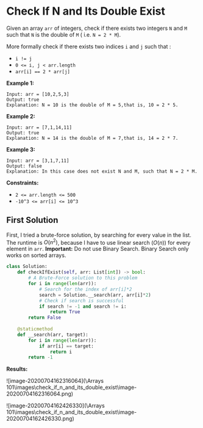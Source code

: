 # Check If N and Its Double Exist

Given an array `arr` of integers, check if there exists two integers `N` and `M` such that `N` is the double of `M` ( i.e. `N = 2 * M`).

More formally check if there exists two indices `i` and `j` such that :

- `i != j`
- `0 <= i, j < arr.length`
- `arr[i] == 2 * arr[j]`

**Example 1:**

```
Input: arr = [10,2,5,3]
Output: true
Explanation: N = 10 is the double of M = 5,that is, 10 = 2 * 5.
```

**Example 2:**

```
Input: arr = [7,1,14,11]
Output: true
Explanation: N = 14 is the double of M = 7,that is, 14 = 2 * 7.
```

**Example 3:**

```
Input: arr = [3,1,7,11]
Output: false
Explanation: In this case does not exist N and M, such that N = 2 * M.
```

**Constraints:**

- `2 <= arr.length <= 500`
- `-10^3 <= arr[i] <= 10^3`

## First Solution

First, I tried a brute-force solution, by searching for every value in the list. The runtime is $O(n^2)$, because I have to use linear search ($O(n)$) for every element in `arr`. **Important:** Do not use Binary Search. Binary Search only works on sorted arrays.

```python
class Solution:
    def checkIfExist(self, arr: List[int]) -> bool:
        # A Brute-Force solution to this problem
        for i in range(len(arr)):
            # Search for the index of arr[i]*2
            search = Solution.__search(arr, arr[i]*2)
            # Check if search is successful
            if search != -1 and search != i:
                return True
        return False
    
    @staticmethod
    def __search(arr, target):
        for i in range(len(arr)):
            if arr[i] == target:
                return i
        return -1
```

**Results:**

![image-20200704162316064](\Arrays 101\images\check_if_n_and_its_double_exist\image-20200704162316064.png)

![image-20200704162426330](\Arrays 101\images\check_if_n_and_its_double_exist\image-20200704162426330.png)

